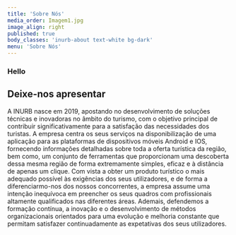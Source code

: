 ```yaml
---
title: 'Sobre Nós'
media_order: Imagem1.jpg
image_align: right
published: true
body_classes: 'inurb-about text-white bg-dark'
menu: 'Sobre Nós'
---
```


### Hello
## Deixe-nos apresentar
A INURB nasce em 2019, apostando no desenvolvimento de soluções técnicas e inovadoras no âmbito do turismo, com o objetivo principal de contribuir significativamente para a satisfação das necessidades dos turistas. A empresa centra os seus serviços na disponibilização de uma aplicação para as plataformas de dispositivos móveis Android e IOS, fornecendo informações detalhadas sobre toda a oferta turística da região, bem como, um conjunto de ferramentas que proporcionam uma descoberta dessa mesma região de forma extremamente simples, eficaz e à distância de apenas um clique.
Com vista a obter um produto turístico o mais adequado possível às exigências dos seus utilizadores, e de forma a diferenciarmo-nos dos nossos concorrentes, a empresa assume uma intenção inequívoca em preencher os seus quadros com profissionais altamente qualificados nas diferentes áreas. Ademais, defendemos a formação contínua, a inovação e o desenvolvimento de métodos organizacionais orientados para uma evolução e melhoria constante que permitam satisfazer continuadamente as expetativas dos seus utilizadores.
